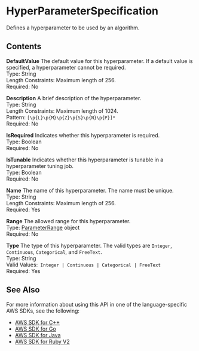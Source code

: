 # HyperParameterSpecification<a name="API_HyperParameterSpecification"></a>

Defines a hyperparameter to be used by an algorithm\.

## Contents<a name="API_HyperParameterSpecification_Contents"></a>

 **DefaultValue**   <a name="SageMaker-Type-HyperParameterSpecification-DefaultValue"></a>
The default value for this hyperparameter\. If a default value is specified, a hyperparameter cannot be required\.  
Type: String  
Length Constraints: Maximum length of 256\.  
Required: No

 **Description**   <a name="SageMaker-Type-HyperParameterSpecification-Description"></a>
A brief description of the hyperparameter\.  
Type: String  
Length Constraints: Maximum length of 1024\.  
Pattern: `[\p{L}\p{M}\p{Z}\p{S}\p{N}\p{P}]*`   
Required: No

 **IsRequired**   <a name="SageMaker-Type-HyperParameterSpecification-IsRequired"></a>
Indicates whether this hyperparameter is required\.  
Type: Boolean  
Required: No

 **IsTunable**   <a name="SageMaker-Type-HyperParameterSpecification-IsTunable"></a>
Indicates whether this hyperparameter is tunable in a hyperparameter tuning job\.  
Type: Boolean  
Required: No

 **Name**   <a name="SageMaker-Type-HyperParameterSpecification-Name"></a>
The name of this hyperparameter\. The name must be unique\.  
Type: String  
Length Constraints: Maximum length of 256\.  
Required: Yes

 **Range**   <a name="SageMaker-Type-HyperParameterSpecification-Range"></a>
The allowed range for this hyperparameter\.  
Type: [ParameterRange](API_ParameterRange.md) object  
Required: No

 **Type**   <a name="SageMaker-Type-HyperParameterSpecification-Type"></a>
The type of this hyperparameter\. The valid types are `Integer`, `Continuous`, `Categorical`, and `FreeText`\.  
Type: String  
Valid Values:` Integer | Continuous | Categorical | FreeText`   
Required: Yes

## See Also<a name="API_HyperParameterSpecification_SeeAlso"></a>

For more information about using this API in one of the language\-specific AWS SDKs, see the following:
+  [AWS SDK for C\+\+](https://docs.aws.amazon.com/goto/SdkForCpp/sagemaker-2017-07-24/HyperParameterSpecification) 
+  [AWS SDK for Go](https://docs.aws.amazon.com/goto/SdkForGoV1/sagemaker-2017-07-24/HyperParameterSpecification) 
+  [AWS SDK for Java](https://docs.aws.amazon.com/goto/SdkForJava/sagemaker-2017-07-24/HyperParameterSpecification) 
+  [AWS SDK for Ruby V2](https://docs.aws.amazon.com/goto/SdkForRubyV2/sagemaker-2017-07-24/HyperParameterSpecification) 